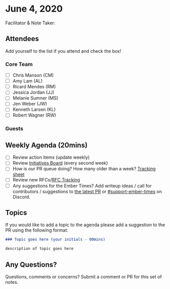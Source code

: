 # June 4, 2020

Facilitator & Note Taker: 

## Attendees

Add yourself to the list if you attend and check the box!

### Core Team
- [ ] Chris Manson (CM)
- [ ] Amy Lam (AL)
- [ ] Ricard Mendes (RM)
- [ ] Jessica Jordan (JJ)
- [ ] Melanie Sumner (MS)
- [ ] Jen Weber (JW)
- [ ] Kenneth Larsen (KL)
- [ ] Robert Wagner (RW)

### Guests

## Weekly Agenda (20mins)

- [ ] Review action items (update weekly)
- [ ] Review [Initiatives Board](https://github.com/orgs/ember-learn/projects/33) (every second week)
- [ ] How is our PR queue doing? How many older than a week? [Tracking sheet](https://docs.google.com/spreadsheets/d/1sPyN9z9wZMpTNwqCfa6R9QSPZkIW4iQd-H4gZC7ILLk/edit#gid=2035777454)
- [ ] Review new RFCs/[RFC Tracking](https://github.com/emberjs/rfc-tracking)
- [ ] Any suggestions for the Ember Times? Add writeup ideas / call for contributors / suggestions to [the latest PR](https://github.com/ember-learn/ember-blog/pulls?q=is%3Aopen+is%3Apr+label%3A%22%F0%9F%97%9E+embertimes%22%20or%20#support-ember-times) or [#support-ember-times](https://discordapp.com/channels/480462759797063690/485450546887786506) on Discord.

## Topics

If you would like to add a topic to the agenda please add a suggestion to the PR using the following format:

```markdown
### Topic goes here (your initials - 00mins)

description of topic goes here
```

<!-- replace with topic -->
<!-- replace with topic -->
<!-- replace with topic -->
<!-- replace with topic -->
<!-- replace with topic -->

## Any Questions?
Questions, comments or concerns? Submit a comment or PR for this set of notes.

